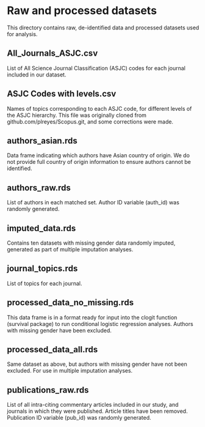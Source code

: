 # Raw and processed datasets

This directory contains raw, de-identified data and processed datasets used for analysis.

## All_Journals_ASJC.csv
List of All Science Journal Classification (ASJC) codes for each journal included in our dataset.

## ASJC Codes with levels.csv
Names of topics corresponding to each ASJC code, for different levels of the ASJC hierarchy. This file was originally cloned from github.com/plreyes/Scopus.git, and some corrections were made.

## authors_asian.rds
Data frame indicating which authors have Asian country of origin. We do not provide full country of origin information to ensure authors cannot be identified.

## authors_raw.rds
List of authors in each matched set. Author ID variable (auth_id) was randomly generated.

## imputed_data.rds
Contains ten datasets with missing gender data randomly imputed, generated as part of multiple imputation analyses.

## journal_topics.rds
List of topics for each journal.

## processed_data_no_missing.rds
This data frame is in a format ready for input into the clogit function (survival package) to run conditional logistic regression analyses. Authors with missing gender have been excluded.

## processed_data_all.rds
Same dataset as above, but authors with missing gender have not been excluded. For use in multiple imputation analyses.

## publications_raw.rds
List of all intra-citing commentary articles included in our study, and journals in which they were published. Article titles have been removed. Publication ID variable (pub_id) was randomly generated.
